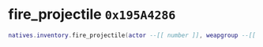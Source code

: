 # fire_projectile `0x195A4286`

```lua
natives.inventory.fire_projectile(actor --[[ number ]], weapgroup --[[ string ]], _unk2 --[[ number ]], origin --[[ vector3 ]], target --[[ vector3 ]])
```
